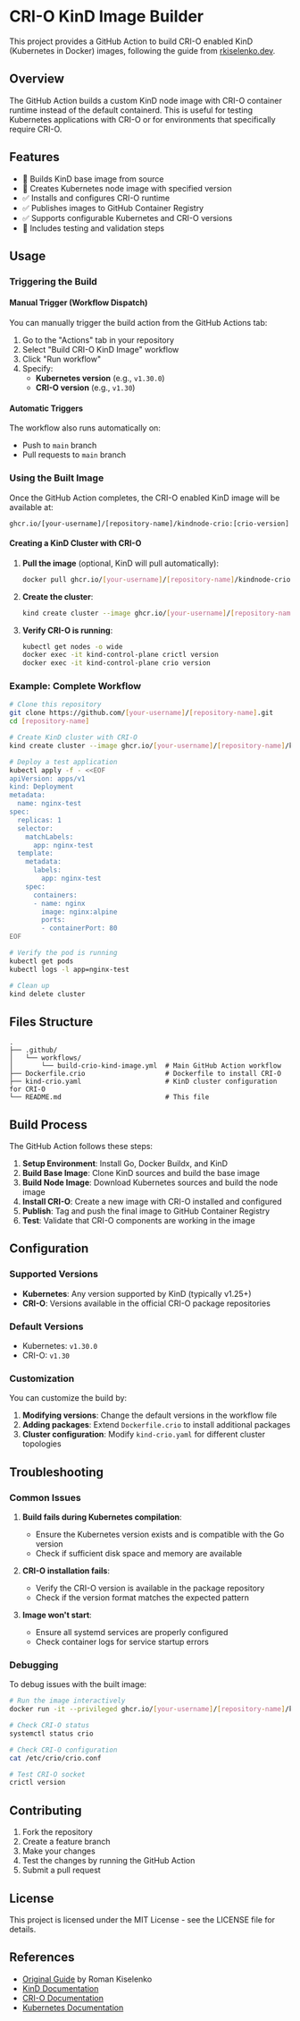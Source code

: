 # CRI-O KinD Image Builder

This project provides a GitHub Action to build CRI-O enabled KinD (Kubernetes in Docker) images, following the guide from [rkiselenko.dev](https://rkiselenko.dev/blog/crio-in-kind/).

## Overview

The GitHub Action builds a custom KinD node image with CRI-O container runtime instead of the default containerd. This is useful for testing Kubernetes applications with CRI-O or for environments that specifically require CRI-O.

## Features

- 🤔 Builds KinD base image from source
- 🤔 Creates Kubernetes node image with specified version
- ✅ Installs and configures CRI-O runtime
- ✅ Publishes images to GitHub Container Registry
- ✅ Supports configurable Kubernetes and CRI-O versions
- 🤔 Includes testing and validation steps

## Usage

### Triggering the Build

#### Manual Trigger (Workflow Dispatch)

You can manually trigger the build action from the GitHub Actions tab:

1. Go to the "Actions" tab in your repository
2. Select "Build CRI-O KinD Image" workflow
3. Click "Run workflow"
4. Specify:
   - **Kubernetes version** (e.g., `v1.30.0`)
   - **CRI-O version** (e.g., `v1.30`)

#### Automatic Triggers

The workflow also runs automatically on:
- Push to `main` branch
- Pull requests to `main` branch

### Using the Built Image

Once the GitHub Action completes, the CRI-O enabled KinD image will be available at:

```
ghcr.io/[your-username]/[repository-name]/kindnode-crio:[crio-version]
```

#### Creating a KinD Cluster with CRI-O

1. **Pull the image** (optional, KinD will pull automatically):
   ```bash
   docker pull ghcr.io/[your-username]/[repository-name]/kindnode-crio:v1.30
   ```

2. **Create the cluster**:
   ```bash
   kind create cluster --image ghcr.io/[your-username]/[repository-name]/kindnode-crio:v1.30 --config kind-crio.yaml
   ```

3. **Verify CRI-O is running**:
   ```bash
   kubectl get nodes -o wide
   docker exec -it kind-control-plane crictl version
   docker exec -it kind-control-plane crio version
   ```

### Example: Complete Workflow

```bash
# Clone this repository
git clone https://github.com/[your-username]/[repository-name].git
cd [repository-name]

# Create KinD cluster with CRI-O
kind create cluster --image ghcr.io/[your-username]/[repository-name]/kindnode-crio:v1.30 --config kind-crio.yaml

# Deploy a test application
kubectl apply -f - <<EOF
apiVersion: apps/v1
kind: Deployment
metadata:
  name: nginx-test
spec:
  replicas: 1
  selector:
    matchLabels:
      app: nginx-test
  template:
    metadata:
      labels:
        app: nginx-test
    spec:
      containers:
      - name: nginx
        image: nginx:alpine
        ports:
        - containerPort: 80
EOF

# Verify the pod is running
kubectl get pods
kubectl logs -l app=nginx-test

# Clean up
kind delete cluster
```

## Files Structure

```
.
├── .github/
│   └── workflows/
│       └── build-crio-kind-image.yml  # Main GitHub Action workflow
├── Dockerfile.crio                    # Dockerfile to install CRI-O
├── kind-crio.yaml                     # KinD cluster configuration for CRI-O
└── README.md                          # This file
```

## Build Process

The GitHub Action follows these steps:

1. **Setup Environment**: Install Go, Docker Buildx, and KinD
2. **Build Base Image**: Clone KinD sources and build the base image
3. **Build Node Image**: Download Kubernetes sources and build the node image
4. **Install CRI-O**: Create a new image with CRI-O installed and configured
5. **Publish**: Tag and push the final image to GitHub Container Registry
6. **Test**: Validate that CRI-O components are working in the image

## Configuration

### Supported Versions

- **Kubernetes**: Any version supported by KinD (typically v1.25+)
- **CRI-O**: Versions available in the official CRI-O package repositories

### Default Versions

- Kubernetes: `v1.30.0`
- CRI-O: `v1.30`

### Customization

You can customize the build by:

1. **Modifying versions**: Change the default versions in the workflow file
2. **Adding packages**: Extend `Dockerfile.crio` to install additional packages
3. **Cluster configuration**: Modify `kind-crio.yaml` for different cluster topologies

## Troubleshooting

### Common Issues

1. **Build fails during Kubernetes compilation**:
   - Ensure the Kubernetes version exists and is compatible with the Go version
   - Check if sufficient disk space and memory are available

2. **CRI-O installation fails**:
   - Verify the CRI-O version is available in the package repository
   - Check if the version format matches the expected pattern

3. **Image won't start**:
   - Ensure all systemd services are properly configured
   - Check container logs for service startup errors

### Debugging

To debug issues with the built image:

```bash
# Run the image interactively
docker run -it --privileged ghcr.io/[your-username]/[repository-name]/kindnode-crio:v1.30 /bin/bash

# Check CRI-O status
systemctl status crio

# Check CRI-O configuration
cat /etc/crio/crio.conf

# Test CRI-O socket
crictl version
```

## Contributing

1. Fork the repository
2. Create a feature branch
3. Make your changes
4. Test the changes by running the GitHub Action
5. Submit a pull request

## License

This project is licensed under the MIT License - see the LICENSE file for details.

## References

- [Original Guide](https://rkiselenko.dev/blog/crio-in-kind/) by Roman Kiselenko
- [KinD Documentation](https://kind.sigs.k8s.io/)
- [CRI-O Documentation](https://cri-o.io/)
- [Kubernetes Documentation](https://kubernetes.io/docs/) 